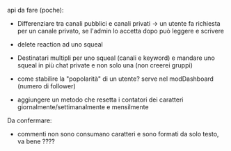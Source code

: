 api da fare (poche):

- Differenziare tra canali pubblici e canali privati -> un utente fa richiesta per un canale privato, se l'admin lo accetta dopo può leggere e scrivere

- delete reaction ad uno squeal

- Destinatari multipli per uno squeal (canali e keyword) e mandare uno squeal in più chat private e non solo una (non creerei gruppi)

- come stabilire la "popolarità" di un utente? serve nel modDashboard (numero di follower)

- aggiungere un metodo che resetta i contatori dei caratteri giornalmente/settimanalmente e mensilmente

Da confermare:

- commenti non sono consumano caratteri e sono formati da solo testo, va bene ????
